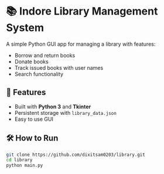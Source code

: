 # 📚 Indore Library Management System

A simple Python GUI app for managing a library with features:
- Borrow and return books
- Donate books
- Track issued books with user names
- Search functionality

## 🚀 Features
- Built with **Python 3** and **Tkinter**
- Persistent storage with `library_data.json`
- Easy to use GUI

## 🛠️ How to Run
```bash
git clone https://github.com/dixitsam0203/library.git
cd library
python main.py
